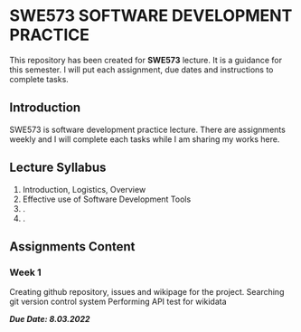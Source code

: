 # SWE573 SOFTWARE DEVELOPMENT PRACTICE

This repository has been created for **SWE573** lecture. It is a guidance for this semester. I will put each assignment, due dates and instructions to complete tasks. 


## Introduction

SWE573 is software development practice lecture. There are assignments weekly and I will complete each tasks while I am sharing my works here.

## Lecture Syllabus

 1. Introduction, Logistics, Overview
 2. Effective use of Software Development Tools
 3. .
 4. .

## Assignments Content

### Week 1

Creating github repository, issues and wikipage for the project.
Searching git version control system
Performing API test for wikidata

***Due Date: 8.03.2022***

